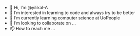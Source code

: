 - 👋 Hi, I’m @yilikal-A
- 👀 I’m interested in learning to code and always try to be better
- 🌱 I’m currently learning computer science at UoPeople
- 💞️ I’m looking to collaborate on ...
- 📫 How to reach me ...

<!---
yilikal-A/yilikal-A is a ✨ special ✨ repository because its `README.md` (this file) appears on your GitHub profile.
You can click the Preview link to take a look at your changes.
--->
